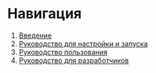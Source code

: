 # Навигация

1. [Введение](./../README.md)
2. [Руководство для настройки и запуска](base/install.md)
3. [Руководство пользования](base/user-manual.md)
4. [Руководство для разработчиков](dev/dev-menu.md)